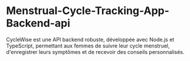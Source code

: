 # Menstrual-Cycle-Tracking-App-Backend-api
CycleWise est une API backend robuste, développée avec Node.js et TypeScript, permettant aux femmes de suivre leur cycle menstruel, d'enregistrer leurs symptômes et de recevoir des conseils personnalisés.
